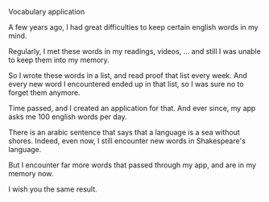 Vocabulary application

A few years ago, I had great difficulties to keep certain english words in my mind.

Regularly, I met these words in my readings, videos, ... and still I was unable to keep them into my memory.

So I wrote these words in a list, and read proof that list every week. And every new word I encountered ended up in that list, so I was sure no to forget them anymore.

Time passed, and I created an application for that. And ever since, my app asks me 100 english words per day.

There is an arabic sentence that says that a language is a sea without shores. Indeed, even now, I still encounter new words in Shakespeare's language.

But I encounter far more words that passed through my app, and are in my memory now.

I wish you the same result.
